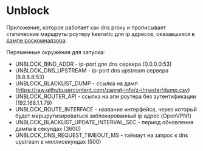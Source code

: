 # Unblock
Приложение, которое работает как dns proxy и прописывает статические маршруты роутеру keenetic для ip адресов, оказавшихся в [дампе роскомнадзора](https://github.com/zapret-info/z-i).

Переменные окружения для запуска:
- UNBLOCK_BIND_ADDR - ip-port для dns сервера (0.0.0.0:53) 
- UNBLOCK_DNS_UPSTREAM - ip-port dns upstream сервера (8.8.8.8:53)
- UNBLOCK_BLACKLIST_DUMP - ссылка на дамп  (https://raw.githubusercontent.com/zapret-info/z-i/master/dump.csv)
- UNBLOCK_ROUTER_API - ссылка на апи роутера без аутентификации (192.168.1.1:79)
- UNBLOCK_ROUTE_INTERFACE - название интерфейса, через который будет маршрутизироваться заблокированный ip адрес (OpenVPN1)
- UNBLOCK_BLACKLIST_UPDATE_INTERVAL_SEC - период обновления дампа в секундах (3600)
- UNBLOCK_DNS_REQUEST_TIMEOUT_MS - таймаут на запрос к dns upstream в миллисекундах (500)